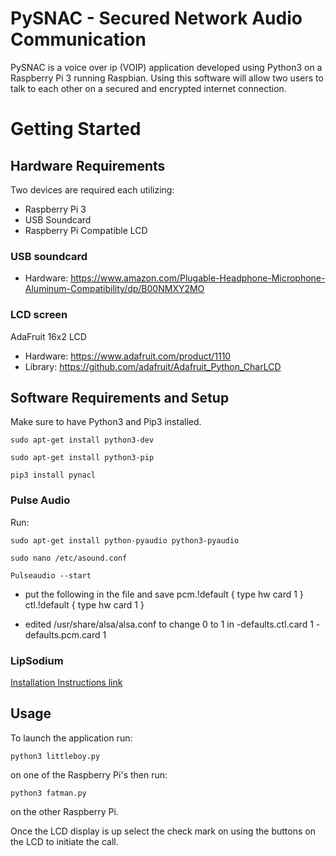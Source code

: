 # PySNAC - Secured Network Audio Communication

PySNAC is a voice over ip (VOIP) application developed using Python3 on a Raspberry Pi 3 running Raspbian.
Using this software will allow two users to talk to each other on a secured and encrypted internet connection.

# Getting Started
## Hardware Requirements
Two devices are required each utilizing:
- Raspberry Pi 3
- USB Soundcard
- Raspberry Pi Compatible LCD
### USB soundcard
- Hardware: https://www.amazon.com/Plugable-Headphone-Microphone-Aluminum-Compatibility/dp/B00NMXY2MO
### LCD screen
  AdaFruit 16x2 LCD 
- Hardware: https://www.adafruit.com/product/1110
- Library: https://github.com/adafruit/Adafruit_Python_CharLCD


## Software Requirements and Setup
Make sure to have Python3 and Pip3 installed.

    sudo apt-get install python3-dev

    sudo apt-get install python3-pip

    pip3 install pynacl


### Pulse Audio
Run:

    sudo apt-get install python-pyaudio python3-pyaudio

    sudo nano /etc/asound.conf

    Pulseaudio --start

  - put the following in the file and save pcm.!default { type hw card 1 } ctl.!default { type hw card 1 }

  - edited /usr/share/alsa/alsa.conf to change 0 to 1 in
        -defaults.ctl.card 1
        -defaults.pcm.card 1    


### LipSodium
[Installation Instructions link](https://https://download.libsodium.org/doc/installation/)

## Usage

To launch the application run:

    python3 littleboy.py

on one of the Raspberry Pi's then run:

    python3 fatman.py

on the other Raspberry Pi.

Once the LCD display is up  select the check mark on using the buttons on the LCD to initiate the call.
